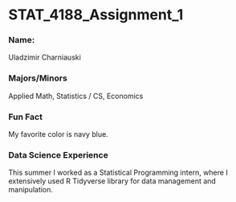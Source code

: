 # STAT_4188_Assignment_1

### Name:

Uladzimir Charniauski

### Majors/Minors

Applied Math, Statistics / CS, Economics

### Fun Fact

My favorite color is navy blue.

### Data Science Experience

This summer I worked as a Statistical Programming intern, where I extensively used R Tidyverse library for data management and manipulation. 